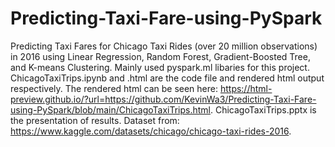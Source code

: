 # Predicting-Taxi-Fare-using-PySpark
Predicting Taxi Fares for Chicago Taxi Rides (over 20 million observations) in 2016 using Linear Regression, Random Forest, Gradient-Boosted Tree, and K-means Clustering.
Mainly used pyspark.ml libaries for this project. 
ChicagoTaxiTrips.ipynb and .html are the code file and rendered html output respectively.
The rendered html can be seen here: https://html-preview.github.io/?url=https://github.com/KevinWa3/Predicting-Taxi-Fare-using-PySpark/blob/main/ChicagoTaxiTrips.html. 
ChicagoTaxiTrips.pptx is the presentation of results. 
Dataset from: https://www.kaggle.com/datasets/chicago/chicago-taxi-rides-2016. 
